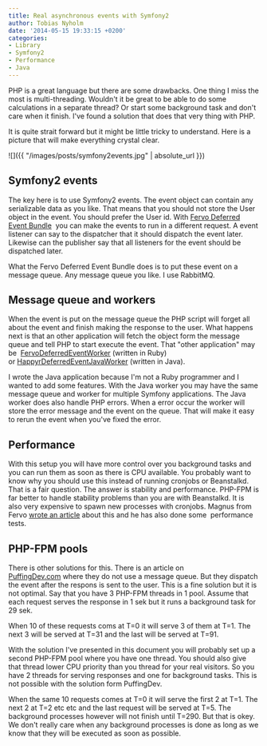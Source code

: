 ```yaml
---
title: Real asynchronous events with Symfony2
author: Tobias Nyholm
date: '2014-05-15 19:33:15 +0200'
categories:
- Library
- Symfony2
- Performance
- Java
---
```


PHP is a great language but there are some drawbacks. One thing I miss the most is multi-threading. Wouldn't it be great to be able to do some calculations in a separate thread? Or start some background task and don't care when it finish. I've found a solution that does that very thing with PHP.


It is quite strait forward but it might be little tricky to understand. Here is a picture that will make everything crystal clear.

![]({{ "/images/posts/symfony2events.jpg" | absolute_url }})

<h2>Symfony2 events</h2>

The key here is to use Symfony2 events. The event object can contain any serializable data as you like. That means that you should not store the User object in the event. You should prefer the User id. With <a href="https://github.com/fervo/FervoDeferredEventBundle">Fervo Deferred Event Bundle</a>  you can make the events to run in a different request. A event listener can say to the dispatcher that it should dispatch the event later. Likewise can the publisher say that all listeners for the event should be dispatched later.


What the Fervo Deferred Event Bundle does is to put these event on a message queue. Any message queue you like. I use RabbitMQ.

<h2>Message queue and workers</h2>

When the event is put on the message queue the PHP script will forget all about the event and finish making the response to the user. What happens next is that an other application will fetch the object form the message queue and tell PHP to start execute the event. That "other application" may be  <a href="https://github.com/fervo/deferred-event-worker">FervoDeferredEventWorker</a> (written in Ruby) or <a href="https://github.com/HappyR/DeferredEventJavaWorker">HappyrDeferredEventJavaWorker</a> (written in Java).


I wrote the Java application because I'm not a Ruby programmer and I wanted to add some features. With the Java worker you may have the same message queue and worker for multiple Symfony applications. The Java worker does also handle PHP errors. When a error occur the worker will store the error message and the event on the queue. That will make it easy to rerun the event when you've fixed the error.

<h2>Performance</h2>

With this setup you will have more control over you background tasks and you can run them as soon as there is CPU available. You probably want to know why you should use this instead of running cronjobs or Beanstalkd. That is a fair question. The answer is stability and performance. PHP-FPM is far better to handle <span style="color: #0d0d0d;">stability</span> problems than you are with Beanstalkd. It is also very expensive to spawn new processes with cronjobs. Magnus from Fervo <a href="http://joiedetech.se/2013-11-25-improving-symfony-workers">wrote an article</a> about this and he has also done some  performance tests.

<h2>PHP-FPM pools</h2>

There is other solutions for this. There is an article on <a href="http://puffingdev.com/async-eventdispatcher-in-symfony/">PuffingDev.com</a> where they do not use a message queue. But they dispatch the event after the respons is sent to the user. This is a fine solution but it is not optimal. Say that you have 3 PHP-FPM threads in 1 pool. Assume that each request serves the response in 1 sek but it runs a background task for 29 sek.


When 10 of these requests coms at T=0 it will serve 3 of them at T=1. The next 3 will be served at T=31 and the last will be served at T=91.


With the solution I've presented in this document you will probably set up a second PHP-FPM pool where you have one thread. You should also give that thread lower CPU priority than you thread for your real visitors. So you have 2 threads for serving responses and one for background tasks. This is not possible with the solution form PuffingDev.


When the same 10 requests comes at T=0 it will serve the first 2 at T=1. The next 2 at T=2 etc etc and the last request will be served at T=5. The background processes however will not finish until T=290. But that is okey. We don't really care when any background processes is done as long as we know that they will be executed as soon as possible.

